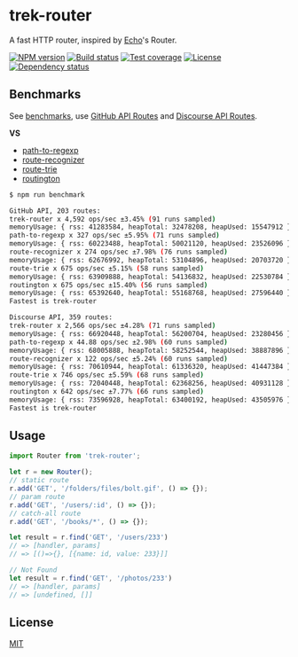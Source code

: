 # trek-router

A fast HTTP router, inspired by [Echo](https://github.com/labstack/echo)'s Router.

  [![NPM version][npm-img]][npm-url]
  [![Build status][travis-img]][travis-url]
  [![Test coverage][coveralls-img]][coveralls-url]
  [![License][license-img]][license-url]
  [![Dependency status][david-img]][david-url]


## Benchmarks

See [benchmarks](benchmarks), use [GitHub API Routes][] and [Discourse API Routes][].

**VS**

* [path-to-regexp][]
* [route-recognizer][]
* [route-trie][]
* [routington][]

```bash
$ npm run benchmark

GitHub API, 203 routes:
trek-router x 4,592 ops/sec ±3.45% (91 runs sampled)
memoryUsage: { rss: 41283584, heapTotal: 32478208, heapUsed: 15547912 }
path-to-regexp x 327 ops/sec ±5.95% (71 runs sampled)
memoryUsage: { rss: 60223488, heapTotal: 50021120, heapUsed: 23526096 }
route-recognizer x 274 ops/sec ±7.98% (76 runs sampled)
memoryUsage: { rss: 62676992, heapTotal: 53104896, heapUsed: 20703720 }
route-trie x 675 ops/sec ±5.15% (58 runs sampled)
memoryUsage: { rss: 63909888, heapTotal: 54136832, heapUsed: 22530784 }
routington x 675 ops/sec ±15.40% (56 runs sampled)
memoryUsage: { rss: 65392640, heapTotal: 55168768, heapUsed: 27596440 }
Fastest is trek-router

Discourse API, 359 routes:
trek-router x 2,566 ops/sec ±4.28% (71 runs sampled)
memoryUsage: { rss: 66920448, heapTotal: 56200704, heapUsed: 23280456 }
path-to-regexp x 44.88 ops/sec ±2.98% (60 runs sampled)
memoryUsage: { rss: 68005888, heapTotal: 58252544, heapUsed: 38887896 }
route-recognizer x 122 ops/sec ±5.24% (60 runs sampled)
memoryUsage: { rss: 70610944, heapTotal: 61336320, heapUsed: 41447384 }
route-trie x 746 ops/sec ±5.59% (68 runs sampled)
memoryUsage: { rss: 72040448, heapTotal: 62368256, heapUsed: 40931128 }
routington x 642 ops/sec ±7.77% (66 runs sampled)
memoryUsage: { rss: 73596928, heapTotal: 63400192, heapUsed: 43505976 }
Fastest is trek-router
```

## Usage

```js
import Router from 'trek-router';

let r = new Router();
// static route
r.add('GET', '/folders/files/bolt.gif', () => {});
// param route
r.add('GET', '/users/:id', () => {});
// catch-all route
r.add('GET', '/books/*', () => {});

let result = r.find('GET', '/users/233')
// => [handler, params]
// => [()=>{}, [{name: id, value: 233}]]

// Not Found
let result = r.find('GET', '/photos/233')
// => [handler, params]
// => [undefined, []]
```

## License

  [MIT](LICENSE)

[path-to-regexp]: https://github.com/pillarjs/path-to-regexp
[route-recognizer]: https://github.com/tildeio/route-recognizer
[route-trie]: https://github.com/zensh/route-trie
[routington]: https://github.com/pillarjs/routington

[GitHub API Routes]: test/fixtures/github-api.js
[Discourse API Routes]: test/fixtures/discourse-api.js

[npm-img]: https://img.shields.io/npm/v/trek-router.svg?style=flat-square
[npm-url]: https://npmjs.org/package/trek-router
[travis-img]: https://img.shields.io/travis/trekjs/router.svg?style=flat-square
[travis-url]: https://travis-ci.org/trekjs/router
[coveralls-img]: https://img.shields.io/coveralls/trekjs/router.svg?style=flat-square
[coveralls-url]: https://coveralls.io/r/trekjs/router
[license-img]: https://img.shields.io/badge/license-MIT-green.svg?style=flat-square
[license-url]: LICENSE
[david-img]: https://img.shields.io/david/trekjs/router.svg?style=flat-square
[david-url]: https://david-dm.org/trekjs/router
